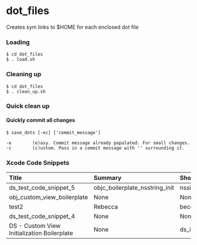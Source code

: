 # dot_files

Creates sym links to $HOME for each enclosed dot file

### Loading

```
$ cd dot_files
$ . load.sh
```

### Cleaning up
```
$ cd dot_files
$ . clean_up.sh
```

### Quick clean up
#### Quickly commit all changes
```
$ save_dots [-ec] ['commit_message']

-e        (e)asy. Commit message already populated. For small changes.
-c        (c)ustom. Pass in a commit message with '' surrounding it.
```
### Xcode Code Snippets
| Title | Summary | Shortcut |
| :--- | :--- | :--- |
| ds_test_code_snippet_5 | objc_boilerplate_nsstring_init | nssi |
| obj_custom_view_boilerplate | None | None |
| test2 | Rebecca | becca |
| ds_test_code_snippet_4 | None | None |
| DS - Custom View Initialization Boilerplate | None | ds_init_view |
